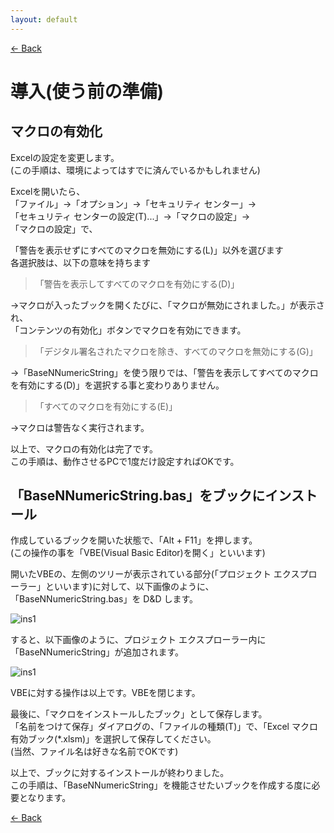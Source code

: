 ```yaml
---
layout: default
---
```


[<- Back](./index.html)

# 導入(使う前の準備)

## マクロの有効化

Excelの設定を変更します。  
(この手順は、環境によってはすでに済んでいるかもしれません)  

  
Excelを開いたら、  
「ファイル」→「オプション」→「セキュリティ センター」→  
「セキュリティ センターの設定(T)...」→「マクロの設定」→  
「マクロの設定」で、  
  
「警告を表示せずにすべてのマクロを無効にする(L)」以外を選びます  
各選択肢は、以下の意味を持ちます

> 「警告を表示してすべてのマクロを有効にする(D)」

->マクロが入ったブックを開くたびに、「マクロが無効にされました。」が表示され、  
「コンテンツの有効化」ボタンでマクロを有効にできます。

> 「デジタル署名されたマクロを除き、すべてのマクロを無効にする(G)」

->「BaseNNumericString」を使う限りでは、「警告を表示してすべてのマクロを有効にする(D)」を選択する事と変わりありません。

> 「すべてのマクロを有効にする(E)」

->マクロは警告なく実行されます。  
  
以上で、マクロの有効化は完了です。  
この手順は、動作させるPCで1度だけ設定すればOKです。

## 「BaseNNumericString.bas」をブックにインストール

作成しているブックを開いた状態で、「Alt + F11」を押します。  
(この操作の事を「VBE(Visual Basic Editor)を開く」といいます)  
  
開いたVBEの、左側のツリーが表示されている部分(「プロジェクト エクスプローラー」といいます)に対して、以下画像のように、「BaseNNumericString.bas」を D&D します。

![ins1]({{site.baseurl}}/images/ins1.png)

すると、以下画像のように、プロジェクト エクスプローラー内に「BaseNNumericString」が追加されます。

![ins1]({{site.baseurl}}/images/ins2.png)

VBEに対する操作は以上です。VBEを閉じます。  
  
最後に、「マクロをインストールしたブック」として保存します。  
「名前をつけて保存」ダイアログの、「ファイルの種類(T)」で、「Excel マクロ有効ブック(*.xlsm)」を選択して保存してください。  
(当然、ファイル名は好きな名前でOKです)

以上で、ブックに対するインストールが終わりました。  
この手順は、「BaseNNumericString」を機能させたいブックを作成する度に必要となります。

[<- Back](./index.html)
